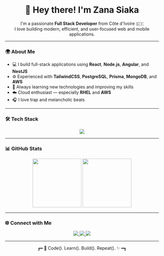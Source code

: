 <h1 align="center">👋 Hey there! I'm Zana Siaka</h1>

<p align="center">
  I'm a passionate <strong>Full Stack Developer</strong> from Côte d'Ivoire 🇨🇮<br>
  I love building modern, efficient, and user-focused web and mobile applications.
</p>

---

### 🌍 About Me

- 💻 I build full-stack applications using **React**, **Node.js**, **Angular**, and **NestJS**  
- ⚙️ Experienced with **TailwindCSS**, **PostgreSQL**, **Prisma**, **MongoDB**, and **AWS**  
- 🧠 Always learning new technologies and improving my skills  
- ☁️ Cloud enthusiast — especially **RHEL** and **AWS** 
- 🎧 I love trap and melancholic beats  

---

### 🛠️ Tech Stack

<p align="center">
  <img src="https://skillicons.dev/icons?i=ts,react,nodejs,nestjs,tailwind,postgres,python,angular,aws,prisma,mongodb,linux,git" />
</p>

---

### 📊 GitHub Stats

<p align="center">
  <img height="160em" src="https://github-readme-stats.vercel.app/api?username=ZanaSiaka&show_icons=true&theme=tokyonight" />
  <img height="160em" src="https://github-readme-streak-stats.herokuapp.com/?user=ZanaSiaka&theme=tokyonight" />
</p>

---

### 🌐 Connect with Me

<p align="center">
  <a href="https://github.com/ZanaSiaka" target="_blank">
    <img src="https://img.shields.io/badge/GitHub-000?style=for-the-badge&logo=github&logoColor=white"/>
  </a>
  <a href="https://www.linkedin.com/in/zana-siaka-coulibaly-384a752a0" target="_blank">
    <img src="https://img.shields.io/badge/LinkedIn-0A66C2?style=for-the-badge&logo=linkedin&logoColor=white"/>
  </a>
  <a href="mailto:zana.cs.dev@gmail.com" target="_blank">
    <img src="https://img.shields.io/badge/Email-D14836?style=for-the-badge&logo=gmail&logoColor=white"/>
  </a>
</p>

---

<p align="center">
  ┏━ 🚀 Code(). Learn(). Build(). Repeat(). ✨ ━┓
</p>



<!---
ZanaSiaka/ZanaSiaka is a ✨ special ✨ repository because its `README.md` (this file) appears on your GitHub profile.
You can click the Preview link to take a look at your changes.
--->
